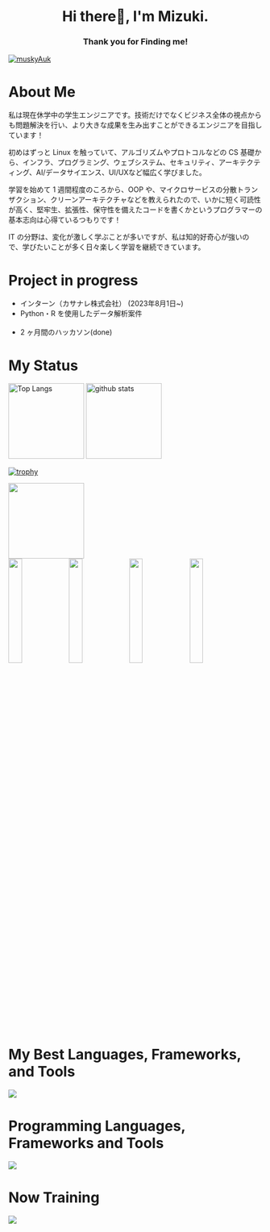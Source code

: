 <h1 align="center"> 
Hi there👋, I'm Mizuki.
</h1>

<h3 align="center"> 
Thank you for Finding me!
</h3>

[![muskyAuk](https://img.shields.io/endpoint?url=https%3A%2F%2Fatcoder-badges.now.sh%2Fapi%2Fatcoder%2Fjson%2FmuskyAuk)](https://atcoder.jp/users/muskyAuk)

# About Me

私は現在休学中の学生エンジニアです。技術だけでなくビジネス全体の視点からも問題解決を行い、より大きな成果を生み出すことができるエンジニアを目指しています！

初めはずっと Linux を触っていて、アルゴリズムやプロトコルなどの CS 基礎から、インフラ、プログラミング、ウェブシステム、セキュリティ、アーキテクティング、AI/データサイエンス、UI/UXなど幅広く学びました。

学習を始めて 1 週間程度のころから、OOP や、マイクロサービスの分散トランザクション、クリーンアーキテクチャなどを教えられたので、いかに短く可読性が高く、堅牢生、拡張性、保守性を備えたコードを書くかというプログラマーの基本志向は心得ているつもりです！

IT の分野は、変化が激しく学ぶことが多いですが、私は知的好奇心が強いので、学びたいことが多く日々楽しく学習を継続できています。
<br>

# Project in progress

- インターン（カサナレ株式会社） (2023年8月1日~)
- Python・R を使用したデータ解析案件
  <br>
  <br>
- 2 ヶ月間のハッカソン(done)

# My Status

<p align="left"> 
  <img alt="Top Langs" height="150px" src="https://github-readme-stats.vercel.app/api/top-langs/?username=mizuki-sleeper&layout=compact&count_private=true&show_icons=true&theme=dracula" />
  <img alt="github stats" height="150px" src="https://github-readme-stats.vercel.app/api?username=mizuki-sleeper&count_private=true&show_icons=true&show_icons=true&theme=dracula" />
</p>

[![trophy](https://github-profile-trophy.vercel.app/?username=mizuki-sleeper&theme=dracula&column=7)](https://github.com/ryo-ma/github-profile-trophy)

 <p align="left"> 
  <img  height="150px" src="http://github-profile-summary-cards.vercel.app/api/cards/profile-details?username=mizuki-sleeper&theme=dracula" />
   <br/>

   <img  width="23%" src="http://github-profile-summary-cards.vercel.app/api/cards/repos-per-language?username=mizuki-sleeper&theme=dracula" />
   <img  width="23%" src="http://github-profile-summary-cards.vercel.app/api/cards/most-commit-language?username=mizuki-sleeper&theme=dracula" />
   <img  width="23%" src="http://github-profile-summary-cards.vercel.app/api/cards/stats?username=mizuki-sleeper&theme=dracula" />
   <img  width="23%" src="http://github-profile-summary-cards.vercel.app/api/cards/productive-time?username=mizuki-sleeper&theme=dracula&utcOffset=9" />
  </p>
  <br>

# My Best Languages, Frameworks, and Tools

<img src="https://skillicons.dev/icons?i=py,flask,go,ts,react,redux,html,sass,git,vscode" />
<br>

# Programming Languages, Frameworks and Tools

<img src="https://skillicons.dev/icons?i=py,flask,go,c,js,ts,react,redux,html,css,sass,bootstrap,materialui,sqlite,mysql,postgres,docker,firebase,aws,gcp,azure,neovim,github,git,linux,postman,vscode,figma" />
<br>

# Now Training

<img src="https://skillicons.dev/icons?i=py,go,docker,kubernetes" />
<br>
